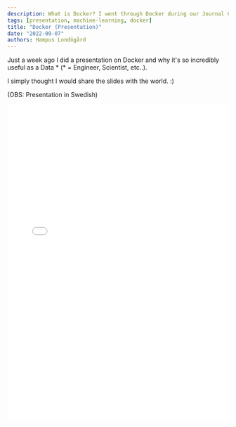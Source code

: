 ```yaml
---
description: What is Docker? I went through Docker during our Journal Circle at AFRY X. This is a simple explanation for people not knowledgable about Docker.
tags: [presentation, machine-learning, docker]
title: "Docker (Presentation)"
date: "2022-09-07"
authors: Hampus Londögård
---
```

Just a week ago I did a presentation on Docker and why it's so incredibly useful as a Data * (* = Engineer, Scientist, etc..).

<!--truncate-->

I simply thought I would share the slides with the world. :)

(OBS: Presentation in Swedish)

<embed src="/assets/docker_afry_x.pdf" width="100%" height="720px" type="application/pdf"/>
